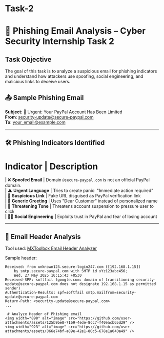 # Task-2
# 📧 Phishing Email Analysis – Cyber Security Internship Task 2

## Task Objective
The goal of this task is to analyze a suspicious email for phishing indicators and understand how attackers use spoofing, social engineering, and malicious links to deceive users.


## 📤 Sample Phishing Email

**Subject**: 🚨 Urgent: Your PayPal Account Has Been Limited  
**From**: security-update@secure-paypal.com  
**To**: your_email@example.com


---

## 🛠 Phishing Indicators Identified

 # Indicator              | Description                                                                 

| ❌ **Spoofed Email**    | Domain `@secure-paypal.com` is not an official PayPal domain.              
| ⚠️ **Urgent Language**  | Tries to create panic: "Immediate action required"                          
| 🔗 **Suspicious Link**  | Fake URL disguised as PayPal verification link                              
| 🙅 **Generic Greeting** | Uses "Dear Customer" instead of personalized name                           
| 🚨 **Threatening Tone** | Threatens account suspension to pressure user to click                      
| 🧑‍💻 **Social Engineering** | Exploits trust in PayPal and fear of losing account                        

---

## 🧪 Email Header Analysis

Tool used: [MXToolbox Email Header Analyzer](https://mxtoolbox.com/EmailHeaders.aspx)

Sample header:
```text
Received: from unknown123.secure-login247.com ([192.168.1.15])
	by smtp.secure-paypal.com with SMTP id xYz123abc456;
	Wed, 27 May 2025 10:15:43 +0530
Received-SPF: softfail (google.com: domain of transitioning security-update@secure-paypal.com does not designate 192.168.1.15 as permitted sender)
Authentication-Results: spf=softfail smtp.mailfrom=security-update@secure-paypal.com
Return-Path: <security-update@secure-paypal.com>
...

 # Analyze Header of Phishing email
<img width="898" alt="image" src="https://github.com/user-attachments/assets/125b9be8-7169-4ede-8cc7-f40eacb65d29" />
<img width="923" alt="image" src="https://github.com/user-attachments/assets/066e74bf-a89e-42e1-80c5-678e1a040a49" />


